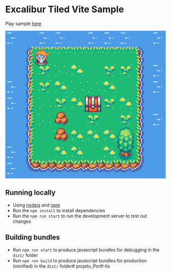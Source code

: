 # Excalibur Tiled Vite Sample

Play sample [here](https://excaliburjs.com/sample-tiled-vite)

![sample-animation](./sample.gif)

## Running locally

* Using [nodejs](https://nodejs.org/en/) and [npm](https://www.npmjs.com/)
* Run the `npm install` to install dependencies
* Run the `npm run start` to run the development server to test out changes

## Building bundles

* Run `npm run start` to produce javascript bundles for debugging in the `dist/` folder
* Run `npm run build` to produce javascript bundles for production (minified) in the `dist/` folder# projeto_Portf-lio
